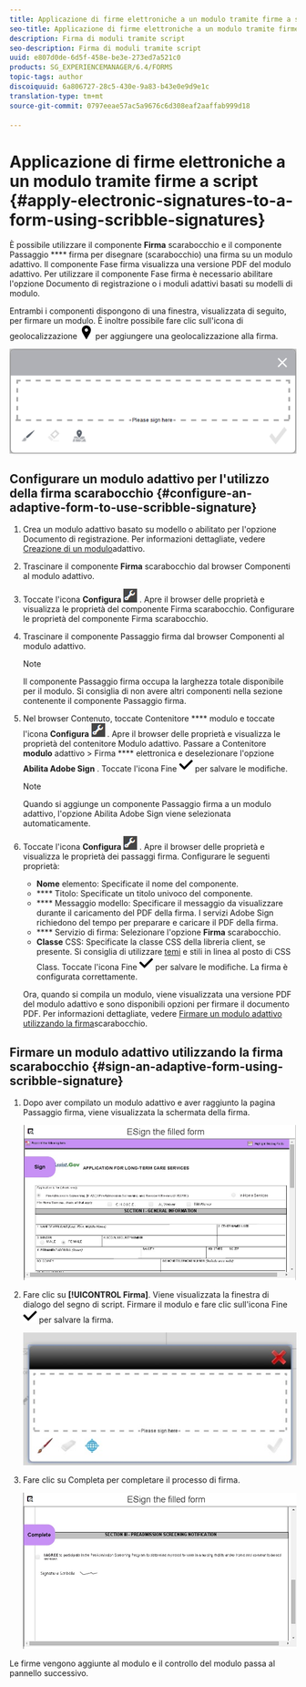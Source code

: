 ```yaml
---
title: Applicazione di firme elettroniche a un modulo tramite firme a script
seo-title: Applicazione di firme elettroniche a un modulo tramite firme a script
description: Firma di moduli tramite script
seo-description: Firma di moduli tramite script
uuid: e807d0de-6d5f-458e-be3e-273ed7a521c0
products: SG_EXPERIENCEMANAGER/6.4/FORMS
topic-tags: author
discoiquuid: 6a806727-28c5-430e-9a83-b43e0e9d9e1c
translation-type: tm+mt
source-git-commit: 0797eeae57ac5a9676c6d308eaf2aaffab999d18

---
```



# Applicazione di firme elettroniche a un modulo tramite firme a script {#apply-electronic-signatures-to-a-form-using-scribble-signatures}

È possibile utilizzare il componente **Firma** scarabocchio e il componente Passaggio **** firma per disegnare (scarabocchio) una firma su un modulo adattivo. Il componente Fase firma visualizza una versione PDF del modulo adattivo. Per utilizzare il componente Fase firma è necessario abilitare l&#39;opzione Documento di registrazione o i moduli adattivi basati su modelli di modulo.

Entrambi i componenti dispongono di una finestra, visualizzata di seguito, per firmare un modulo. È inoltre possibile fare clic sull&#39;icona di geolocalizzazione ![aem_6_3_geolocalizzazione](assets/aem_6_3_geolocation.png) per aggiungere una geolocalizzazione alla firma.

![Finestra di dialogo Firma scarabocchio](assets/scribble-signature.png)

## Configurare un modulo adattivo per l&#39;utilizzo della firma scarabocchio {#configure-an-adaptive-form-to-use-scribble-signature}

1. Crea un modulo adattivo basato su modello o abilitato per l&#39;opzione Documento di registrazione. Per informazioni dettagliate, vedere [Creazione di un modulo](/help/forms/using/creating-adaptive-form.md)adattivo.
1. Trascinare il componente **Firma** scarabocchio dal browser Componenti al modulo adattivo.
1. Toccate l&#39;icona **Configura** ![configurazione](assets/configure.png) . Apre il browser delle proprietà e visualizza le proprietà del componente Firma scarabocchio. Configurare le proprietà del componente Firma scarabocchio.
1. Trascinare il componente Passaggio firma dal browser Componenti al modulo adattivo.

   >[!NOTE]
   >
   >Il componente Passaggio firma occupa la larghezza totale disponibile per il modulo. Si consiglia di non avere altri componenti nella sezione contenente il componente Passaggio firma.

1. Nel browser Contenuto, toccate Contenitore **** modulo e toccate l&#39;icona **Configura** ![configurazione](assets/configure.png) . Apre il browser delle proprietà e visualizza le proprietà del contenitore Modulo adattivo. Passare a Contenitore **modulo** adattivo > Firma **** elettronica e deselezionare l&#39;opzione **Abilita Adobe Sign** . Toccate l&#39;icona Fine ![aem_6_3_forms_save](assets/aem_6_3_forms_save.png) per salvare le modifiche.

   >[!NOTE]
   >
   >Quando si aggiunge un componente Passaggio firma a un modulo adattivo, l&#39;opzione Abilita Adobe Sign viene selezionata automaticamente.

1. Toccate l&#39;icona **Configura** ![configurazione](assets/configure.png) . Apre il browser delle proprietà e visualizza le proprietà dei passaggi firma. Configurare le seguenti proprietà:

   * **Nome** elemento: Specificate il nome del componente.
   * **** Titolo: Specificate un titolo univoco del componente.
   * **** Messaggio modello: Specificare il messaggio da visualizzare durante il caricamento del PDF della firma. I servizi Adobe Sign richiedono del tempo per preparare e caricare il PDF della firma.
   * **** Servizio di firma: Selezionare l&#39;opzione **Firma** scarabocchio.
   * **Classe** CSS: Specificate la classe CSS della libreria client, se presente. Si consiglia di utilizzare [temi](/help/forms/using/themes.md) e stili [](/help/forms/using/inline-style-adaptive-forms.md) in linea al posto di CSS Class.
   Toccate l&#39;icona Fine ![aem_6_3_forms_save](assets/aem_6_3_forms_save.png) per salvare le modifiche. La firma è configurata correttamente.

   Ora, quando si compila un modulo, viene visualizzata una versione PDF del modulo adattivo e sono disponibili opzioni per firmare il documento PDF. Per informazioni dettagliate, vedere [Firmare un modulo adattivo utilizzando la firma](/help/forms/using/signing-forms-using-scribble.md#p-sign-an-adaptive-form-using-scribble-signature-p)scarabocchio.

## Firmare un modulo adattivo utilizzando la firma scarabocchio {#sign-an-adaptive-form-using-scribble-signature}

1. Dopo aver compilato un modulo adattivo e aver raggiunto la pagina Passaggio firma, viene visualizzata la schermata della firma.

   ![Schermata di firma per la pagina EchoSign](assets/esignscribblesign.jpg)

1. Fare clic su **[!UICONTROL Firma]**. Viene visualizzata la finestra di dialogo del segno di script. Firmare il modulo e fare clic sull&#39;icona Fine ![aem_6_3_forms_save](assets/aem_6_3_forms_save.png) per salvare la firma.

   ![Finestra di dialogo Firma scarabocchio](assets/scribblewidget.jpg)

1. Fare clic su Completa per completare il processo di firma.

   ![Completare il processo di firma](assets/scribblecomplete.jpg)

Le firme vengono aggiunte al modulo e il controllo del modulo passa al pannello successivo.

